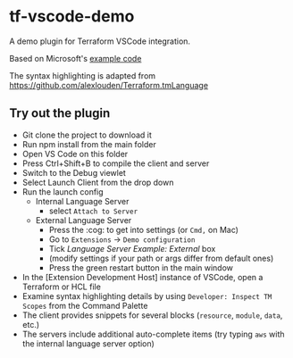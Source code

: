 # tf-vscode-demo

A demo plugin for Terraform VSCode integration.

Based on Microsoft's [example code](https://github.com/Microsoft/vscode-extension-samples/tree/master/lsp-sample)

The syntax highlighting is adapted from https://github.com/alexlouden/Terraform.tmLanguage

## Try out the plugin

- Git clone the project to download it
- Run npm install from the main folder
- Open VS Code on this folder
- Press Ctrl+Shift+B to compile the client and server
- Switch to the Debug viewlet
- Select Launch Client from the drop down
- Run the launch config
  - Internal Language Server
    - select `Attach to Server`
  - External Language Server
    - Press the :cog: to get into settings (or `Cmd,` on Mac)
    - Go to `Extensions` -> `Demo configuration`
    - Tick _Language Server Example: External_ box
    - (modify settings if your path or args differ from default ones)
    - Press the green restart button in the main window
- In the [Extension Development Host] instance of VSCode, open a Terraform or HCL file
- Examine syntax highlighting details by using `Developer: Inspect TM Scopes` from the Command Palette
- The client provides snippets for several blocks (`resource`, `module`, `data`, etc.)
- The servers include additional auto-complete items (try typing `aws` with the internal language server option)

